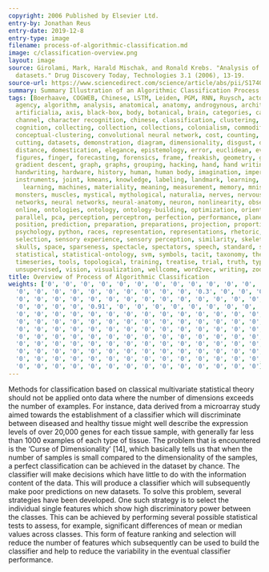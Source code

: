 ```yaml
---
copyright: 2006 Published by Elsevier Ltd.
entry-by: Jonathan Reus
entry-date: 2019-12-8
entry-type: image
filename: process-of-algorithmic-classification.md
image: c/classification-overview.png
layout: image
source: Girolami, Mark, Harald Mischak, and Ronald Krebs. "Analysis of complex, multidimensional
  datasets." Drug Discovery Today, Technologies 3.1 (2006), 13-19.
source-url: https://www.sciencedirect.com/science/article/abs/pii/S1740674906000102?via%3Dihub
summary: Summary Illustration of an Algorithmic Classification Process
tags: [Boerhaave, COGWEB, Chinese, LSTM, Leiden, PGM, RNN, Ruysch, actors, aesthesis,
  agency, algorithm, analysis, anatomical, anatomy, androgynous, architecture, archive,
  artificialia, axis, black-box, body, botanical, brain, categories, categorization,
  channel, character recognition, chinese, classification, clustering, cnn, codes,
  cognition, collecting, collection, collections, colonialism, commodification, concept,
  conceptual-clustering, convolutional neural network, cost, counting, cut, cuts,
  cutting, datasets, demonstration, diagram, dimensionality, disgust, dissection,
  distance, domestication, elegance, epistemology, error, euclidean, evaluation, eye,
  figures, finger, forecasting, forensics, frame, freakish, geometry, gesture, gestures,
  gradient descent, graph, graphs, grouping, hacking, hand, hand writing, hands, hands-on,
  handwriting, hardware, history, human, human body, imagination, imperfect, inscription,
  instruments, joint, kmeans, knowledge, labeling, landmark, learning, location, machine
    learning, machines, materiality, meaning, measurement, memory, mnist, model, models,
  monsters, muscles, mystical, mythological, naturalia, nerves, nervous system, network,
  networks, neural networks, neural-anatomy, neuron, nonlinearity, observation, offline,
  online, ontologies, ontology, ontology-building, optimization, orientation, orthogonality,
  parallel, pca, perception, perceptron, perfection, performance, planes, poetic,
  position, prediction, preparation, preparations, projection, proportion, proportions,
  psychology, python, races, representation, representations, rhetoric, rnn, segments,
  selection, sensory experience, sensory perception, similarity, skeleton, skin, skull,
  skulls, space, sparseness, spectacle, spectators, speech, standard, statistic-ontology,
  statistical, statistical-ontology, svm, symbols, tacit, taxonomy, theatre, time-series,
  timeseries, tools, topological, training, treatise, trial, truth, type, typography,
  unsupervised, vision, visualization, wellcome, word2vec, writing, zodiac]
title: Overview of Process of Algorithmic Classification
weights: ['0', '0', '0', '0', '0', '0', '0', '0', '0', '0', '0', '0', '0', '0', '0',
  '0', '0', '0', '0', '0', '0', '0', '0', '0', '0', '0.3', '0', '0', '0', '0.85',
  '0', '0', '0', '0', '0', '0', '0', '0', '0', '0', '0', '0', '0', '0', '0', '0',
  '0', '0', '0', '0', '0.91', '0', '0', '0', '0', '0', '0', '0', '0', '0', '0', '0',
  '0', '0', '0', '0', '0', '0', '0', '0', '0', '0', '0', '0', '0', '0', '0', '0',
  '0', '0', '0', '0', '0', '0', '0', '0', '0', '0', '0', '0', '0', '0', '0', '0',
  '0', '0', '0', '0', '0', '0', '0', '0', '0', '0', '0', '0', '0', '0', '0', '0',
  '0', '0', '0', '0', '0', '0', '0', '0', '0', '0', '0', '0', '0', '0', '0', '0',
  '0', '0', '0', '0', '0', '0', '0', '0', '0', '0', '0', '0', '0', '0', '0', '0',
  '0', '0', '0', '0', '0', '0', '0', '0', '0', '0', '0', '0', '0', '0', '0', '0',
  '0', '0', '0', '0', '0', '0', '0', '0', '0', '0', '0', '0', '0', '0', '0', '0',
  '0', '0', '0', '0', '0', '0', '0', '0', '0', '0', '0', '0', '0', '0']
---
```


Methods for classification based on classical multivariate
statistical theory should not be applied onto data where the
number of dimensions exceeds the number of examples.
For instance, data derived from a microarray study aimed towards
the establishment of a classifier which will discriminate
between diseased and healthy tissue might well describe
the expression levels of over 20,000 genes for each tissue
sample, with generally far less than 1000 examples of each
type of tissue. The problem that is encountered is the ‘Curse
of Dimensionality’ [14], which basically tells us that when the
number of samples is small compared to the dimensionality
of the samples, a perfect classification can be achieved in the
dataset by chance. The classifier will make decisions which
have little to do with the information content of the data.
This will produce a classifier which will subsequently make
poor predictions on new datasets. To solve this problem,
several strategies have been developed.
One such strategy is to select the individual single features
which show high discriminatory power between the classes.
This can be achieved by performing several possible statistical
tests to assess, for example, significant differences of
mean or median values across classes. This form of feature
ranking and selection will reduce the number of features
which subsequently can be used to build the classifier
and help to reduce the variability in the eventual classifier
performance.
